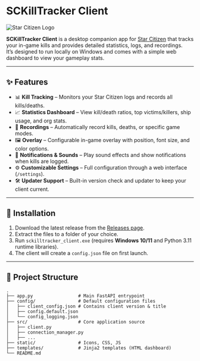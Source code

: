 # SCKillTracker Client

![Star Citizen Logo](static/sckticon.png)

**SCKillTracker Client** is a desktop companion app for [Star Citizen](https://robertsspaceindustries.com/star-citizen) that tracks your in-game kills and provides detailed statistics, logs, and recordings.  
It’s designed to run locally on Windows and comes with a simple web dashboard to view your gameplay stats.

---

## ✨ Features

- 📊 **Kill Tracking** – Monitors your Star Citizen logs and records all kills/deaths.  
- 📈 **Statistics Dashboard** – View kill/death ratios, top victims/killers, ship usage, and org stats.  
- 🎥 **Recordings** – Automatically record kills, deaths, or specific game modes.  
- 🖼️ **Overlay** – Configurable in-game overlay with position, font size, and color options.  
- 🔔 **Notifications & Sounds** – Play sound effects and show notifications when kills are logged.  
- ⚙️ **Customizable Settings** – Full configuration through a web interface (`/settings`).  
- 🛠️ **Updater Support** – Built-in version check and updater to keep your client current.  

---

## 🚀 Installation

1. Download the latest release from the [Releases page](https://github.com/RodriguesBruno/sckilltracker_client/releases).  
2. Extract the files to a folder of your choice.  
3. Run `sckilltracker_client.exe` (requires **Windows 10/11** and Python 3.11 runtime libraries).  
4. The client will create a `config.json` file on first launch.  

---

## 📂 Project Structure

```text
.
├── app.py                 # Main FastAPI entrypoint
├── config/                # Default configuration files
│   ├── client_config.json # Contains client version & title
│   ├── config.default.json
│   └── config_logging.json
├── src/                   # Core application source
│   ├── client.py
│   ├── connection_manager.py
│   ├── ...
├── static/                # Icons, CSS, JS
├── templates/             # Jinja2 templates (HTML dashboard)
└── README.md
